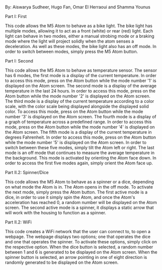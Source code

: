 By: Aiswarya Sudheer, Hugo Fan, Omar El Herraoui and Shamma Younus

Part I: First

This code allows the M5 Atom to behave as a bike light. The bike light has multiple modes, allowing it to act as a front (white) or rear (red) light. Each light can behave in two modes, either a manual strobing mode or a braking mode where the light will project solidly when the atom senses a deceleration. As well as these modes, the bike light also has an off mode. In order to switch between modes, simply press the M5 Atom button.

Part I: Second

This code allows the M5 Atom to behave as temperature sensor. The sensor has 6 modes, the first mode is a display of the current temperature. In order to access this mode, press on the Atom button while the mode number '1' is displayed on the Atom screen. The second mode is a display of the average temperature in the last 24 hours. In order to access this mode, press on the Atom button while the mode number '2' is displayed on the Atom screen. The third mode is a display of the current temperature according to a color scale, with the color scale being displayed alongside the displayed solid color. To access this mode, press on the Atom button while the mode number '3' is displayed on the Atom screen. The fourth mode is a display of a graph of temperature across a predefined range. In order to access this mode, press on the Atom button while the mode number '4' is displayed on the Atom screen. The fifth mode is a display of the current temperature in degrees Fahrenheit. In order to access this mode, press on the Atom button while the mode number '5' is displayed on the Atom screen. In order to switch between these five modes, simply tilt the Atom left or right. The last mode is an off mode that continues to measure the average temperature in the background. This mode is activated by orienting the Atom face down. In order to access the first five modes again, simply orient the Atom face up.

Part II.2: Spinner/Dice

This code allows the M5 Atom to behave as a spinner or a dice, depending on what mode the Atom is in. The Atom opens in the off mode. To activate the next mode, simply press the Atom button. The first active mode is a dice, in order to use it simply spin the Atom, and once the Atom's acceleration has reached 0, a random number will be displayed on the Atom screen. The second active mode is a spinner, it displays a static arrow that will work with the housing to function as a spinner.

Part II.2: WiFi

This code creates a WiFi network that the user can connect to, to open a webpage. The webpage displays two options; one that operates the dice and one that operates the spinner. To activate these options, simply click on the respective option. When the dice button is selected, a random number between 1 and 6 is generated to be displayed on the Atom screen. When the spinner button is selected, an arrow pointing in one of eight direction is randomly generated to be displayed on the Atom screen.
